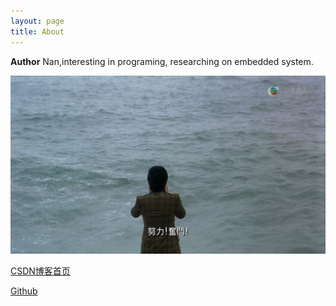 ```yaml
---
layout: page
title: About
---
```


**Author** Nan,interesting in programing, researching on embedded system.

![image-20220217174131590](./about.jpg)

[CSDN博客首页](https://blog.csdn.net/qq_44946715)

[Github](https://github.com/lcm1002)


